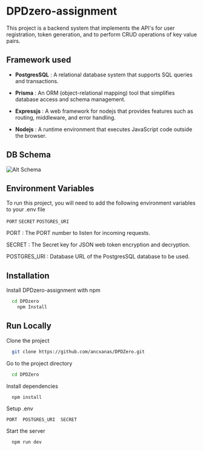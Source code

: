 
# DPDzero-assignment

This project is a backend system that implements the API's for user registration, token generation, and to perform CRUD operations of key value pairs.
## Framework used

- **PostgresSQL** : A relational database system that supports SQL queries and transactions.

- **Prisma** : An ORM (object-relational mapping) tool that simplifies database access and schema management.

- **Expressjs** : A web framework for nodejs that provides features such as routing, middleware, and error handling.

 - **Nodejs** : A runtime environment that executes JavaScript code outside the browser.
## DB Schema

![Alt Schema]('./Schema.png')

## Environment Variables

To run this project, you will need to add the following environment variables to your .env file

`PORT` `SECRET` `POSTGRES_URI` 


PORT : The PORT number to listen for incoming requests.

SECRET : The Secret key for JSON web token encryption and decryption.

POSTGRES_URI : Database URL of the PostgresSQL database to be used.
## Installation

Install DPDzero-assignment with npm

```bash
  cd DPDzero
    npm Install
```
    
## Run Locally

Clone the project

```bash
  git clone https://github.com/ancxanas/DPDZero.git
```

Go to the project directory

```bash
  cd DPDZero
```

Install dependencies

```bash
  npm install
```

Setup .env

```
PORT  POSTGRES_URI  SECRET
```

Start the server

```bash
  npm run dev
```

